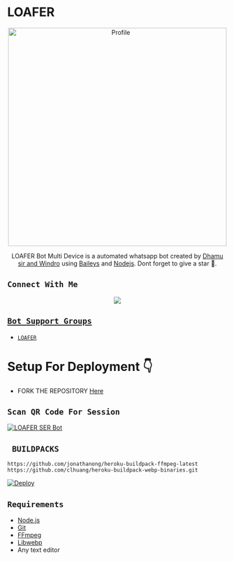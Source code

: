 # LOAFER

<p align="center">
  <a href="https://instagram.com/igx_loafer_x?igshid=YmMyMTA2M2Y="><img src="https://i.imgur.com/gcXUXqi.jpeg" width="500" alt="Profile"/> </a>
</p>
<p align="center">
LOAFER Bot Multi Device is a automated whatsapp bot created by <a href="https://github.com/DHAMUFF" target="_blank">Dhamu sir and Windro</a> using <a href="https://github.com/adiwajshing/Baileys" target="_blank">Baileys</a> and <a href="https://github.com/nodejs" target="_blank">Nodejs</a>. Dont forget to give a star 🍭.
</p>

## ```Connect With Me```
<p align="center">
<a href="https://wa.me/919562246131"><img src="https://img.shields.io/badge/Contact Developer LOAFER-25D366?style=for-the-badge&logo=whatsapp&logoColor=white" /></P>


## ```Bot Support Groups```

- [`LOAFER`](https://chat.whatsapp.com/F5HDCptlSPK7xCtUMnMtlY)

# Setup For Deployment 👇

- FORK THE REPOSITORY [Here](https://github.com/Loafersir1/LOAFER)

## `Scan QR Code For Session`
[![LOAFER SER Bot](https://repl.it/badge/github/quiec/whatsasena)](https://replit.com/@LOAFER/SER-MD#index.js)

## ` BUILDPACKS`

```
https://github.com/jonathanong/heroku-buildpack-ffmpeg-latest
https://github.com/clhuang/heroku-buildpack-webp-binaries.git
```

[![Deploy](https://www.herokucdn.com/deploy/button.svg)](https://heroku.com/deploy?template=https://github.com/Loafersir1/LOAFER)
## `Requirements`
* [Node.js](https://nodejs.org/en/)
* [Git](https://git-scm.com/downloads)
* [FFmpeg](https://github.com/BtbN/FFmpeg-Builds/releases/download/autobuild-2020-12-08-13-03/ffmpeg-n4.3.1-26-gca55240b8c-win64-gpl-4.3.zip)
* [Libwebp](https://developers.google.com/speed/webp/download)
* Any text editor
